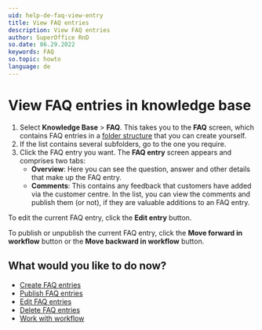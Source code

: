 ```yaml
---
uid: help-de-faq-view-entry
title: View FAQ entries
description: View FAQ entries
author: SuperOffice RnD
so.date: 06.29.2022
keywords: FAQ
so.topic: howto
language: de
---
```


# View FAQ entries in knowledge base

1. Select **Knowledge Base** > **FAQ**. This takes you to the **FAQ** screen, which contains FAQ entries in a [folder structure][1] that you can create yourself.
2. If the list contains several subfolders, go to the one you require.
3. Click the FAQ entry you want. The **FAQ entry** screen appears and comprises two tabs:
    * **Overview**: Here you can see the question, answer and other details that make up the FAQ entry.
    * **Comments**: This contains any feedback that customers have added via the customer centre. In the list, you can view the comments and publish them (or not), if they are valuable additions to an FAQ entry.

To edit the current FAQ entry, click the **Edit entry** button.

To publish or unpublish the current FAQ entry, click the **Move forward in workflow** button or the **Move backward in workflow** button.

## What would you like to do now?

* [Create FAQ entries][5]
* [Publish FAQ entries][4]
* [Edit FAQ entries][3]
* [Delete FAQ entries][6]
* [Work with workflow][7]

<!-- Referenced links -->
[1]: manage-folders.md
[3]: edit.md
[4]: publish.md
[5]: create.md
[6]: delete.md
[7]: workflow.md

<!-- Referenced images -->

